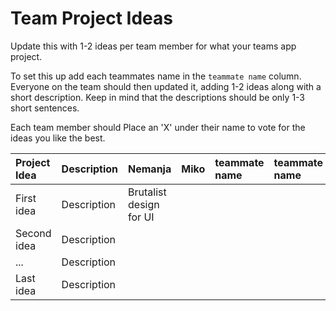 # Team Project Ideas

Update this with 1-2 ideas per team member for what your teams app project.

To set this up add each teammates name in the `teammate name` column. Everyone
on the team should then updated it, adding 1-2 ideas along with a short 
description. Keep in mind that the descriptions should be only 1-3 short
sentences. 

Each team member should Place an 'X' under their name to vote for the ideas 
you like the best.

| Project Idea | Description | Nemanja | Miko | teammate name | teammate name | teammate name | teammate name |
| :--- | :--- | :--- | :--- | :--- | :--- | :--- | :--- |
| First idea | Description | Brutalist design for UI | | | | | |
| Second idea | Description | | | | | | |
| ... | Description | | | | | | |
| Last idea | Description | | | | | | |
